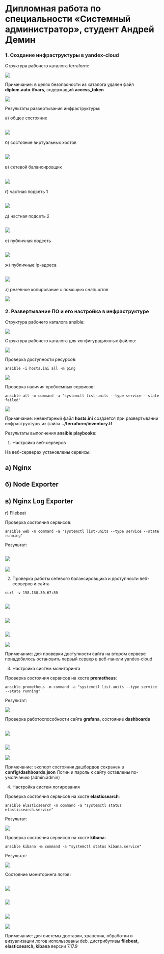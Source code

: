 # Дипломная работа по специальности «Системный администратор», студент Андрей Демин

### 1. Создание инфраструктуры в yandex-cloud

Структура рабочего каталога terraform:

![](img/tree_terraform.png)


Примечание: в целях безопасности из каталога удален файл **diplom.auto.tfvars**, содержащий **access_token** 

![](img/tfvars.png)

Результаты развертывания инфраструктуры:

а) общее состояние

![](img/1-1.png)
---
б) состояние виртуальных хостов

![](img/vm.png)
---
в) сетевой балансировщик

![](img/netbalancer.png)
---
г) частная подсеть 1   

![](img/priv1.png)
---
д) частная подсеть 2

![](img/priv2.png)
---
е) публичная подсеть

![](img/public.png)
---
ж) публичные ip-адреса

![](img/public-ip.png)
---
з) резевное копирование с помощью снэпшотов

![](img/snap.png)

### 2. Развертывание ПО и его настройка в инфраструктуре 

Структура рабочего каталога ansible:

![](img/tree_ansible.png)

Структура рабочего каталога для конфигурационных файлов:

![](img/tree_config.png)

Проверка доступности ресурсов:

```
ansible -i hosts.ini all -m ping
```
![](img/ping.png)

Проверка наличия проблемных сервисов:

```
ansible all -m command -a "systemctl list-units --type service --state failed"
```

![](img/failed.png)

Примечание: инвентарный файл **hosts.ini** создается при развертывании инфраструктуры
из файла **../terraform/inventory.tf** 



Результаты выполнения **ansible playbooks**:

1. Настройка веб-серверов 

На веб-серверах установлены сервисы:

а) Nginx
---
б) Node Exporter
---
в) Nginx Log Exporter
---
г) Filebeat

Проверка состояния сервисов:

```
ansible web -m command -a "systemctl list-units --type service --state running"
```
Результат: 
 
![](img/web1.png)
---
![](img/web2.png)


2. Проверка работы сетевого балансировщика и доступности веб-серверов и сайта

```
curl -v 158.160.30.67:80
```

![](img/nginx1.png)
---
![](img/nginx2.png)
---
![](img/site1.png)
---
![](img/site2.png)

Примечание: для проверки доступности сайта на втором сервере понадобилось остановить первый сервер
в веб-панели yandex-cloud


3. Настройка систем мониторинга

Проверка состояния сервисов на хосте **prometheus**:

```
ansible prometheus -m command -a "systemctl list-units --type service --state running"
```
Результат:

![](img/prom.png)

Проверка работоспособности сайта **grafana**, состояние **dashboards**

![](img/dash1.png)
---
![](img/dash2.png)
---
![](img/dash3.png)


Примечание: экспорт состояния дашбордов сохранен в **config/dashboards.json**
Логин и пароль к сайту оставлены по-умолчанию (admin:admin)

4. Настройка систем логирования

Проверка состояния сервисов на хосте **elasticsearch**:

```
ansible elasticsearch -m command -a "systemctl status elasticsearch.service"
```
Результат:

![](img/elastic.png)

Проверка состояния сервисов на хосте **kibana**:

```
ansible kibana -m command -a "systemctl status kibana.service"
```
Результат:

![](img/kibana.png)

Состояние мониторинга логов:

![](img/kibanasite1.png)
---
![](img/kibanasite2.png)
---
![](img/kibanasite3.png)
---
![](img/kibanasite4.png)

Примечание: для системы доставки, хранения, обработки и визуализации логов 
использованы deb. дистрибутивы **filebeat, elasticsearch, kibana** версии 7.17.9

